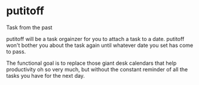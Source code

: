 # putitoff
Task from the past

putitoff will be a task orgainzer for you to attach a task to a date.  putitoff won't bother you about the task again until whatever date you set has come to pass.

The functional goal is to replace those giant desk calendars that help productivity oh so very much, but without the constant reminder of all the tasks you have for the next day.
